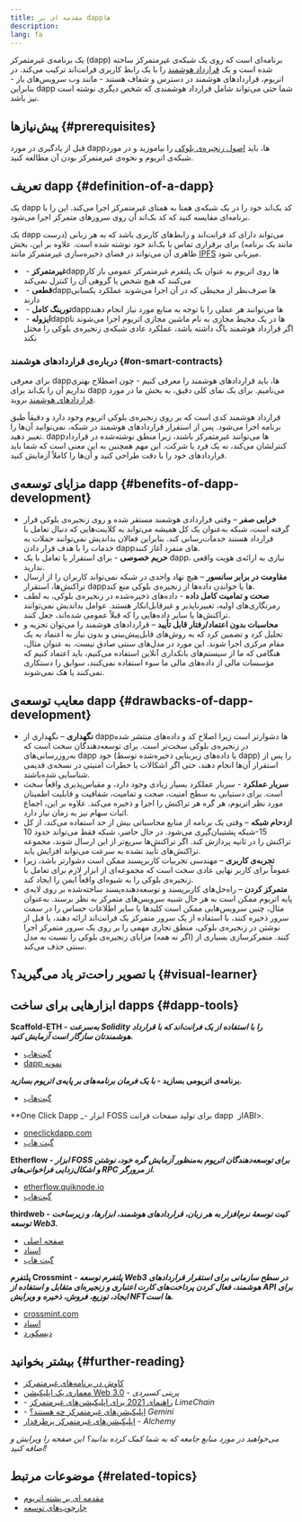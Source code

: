 ```yaml
---
title: مقدمه ای بر dappها
description:
lang: fa
---
```


یک برنامه‌ی غیرمتمرکز (dapp) برنامه‌ای است که روی یک شبکه‌ی غیرمتمرکز ساخته شده است و یک [قرارداد هوشمند](/developers/docs/smart-contracts/) را با یک رابط کاربری فرانت‌اند ترکیب می‌کند. در اتریوم، قراردادهای هوشمند در دسترس و شفاف هستند - مانند وب سرویس‌های باز - بنابراین dapp شما حتی می‌تواند شامل قرارداد هوشمندی که شخص دیگری نوشته است نیز باشد.

## پیش‌نیازها {#prerequisites}

قبل از یادگیری در مورد dappها، باید [اصول زنجیره‌ی بلوکی](/developers/docs/intro-to-ethereum/) را بیاموزید و در مورد شبکه‌ی اتریوم و نحوه‌ی غیرمتمرکز بودن آن مطالعه کنید.

## تعریف dapp {#definition-of-a-dapp}

یک dapp کد بک‌اند خود را در یک شبکه‌ی همتا به همتای غیرمتمرکز اجرا می‌کند. این را با برنامه‌ای مقایسه کنید که کد بک‌اند آن روی سرورهای متمرکز اجرا می‌شود.

یک dapp می‌تواند دارای کد فرانت‌اند و رابط‌های کاربری باشد که به هر زبانی (درست مانند یک برنامه) برای برقراری تماس با بک‌اند خود نوشته شده است. علاوه بر این، بخش ظاهری آن می‌تواند در فضای ذخیره‌سازی غیرمتمرکز مانند [IPFS](https://ipfs.io/) میزبانی شود.

- **غیرمتمرکز** - ‏dappها روی اتریوم به عنوان یک پلتفرم غیرمتمرکز عمومی باز کار می‌کنند که هیچ شخص یا گروهی آن را کنترل نمی‌کند
- **قطعی** - ‏dappها صرف‌نظر از محیطی که در آن اجرا می‌شوند عملکرد یکسانی دارند
- **تورینگ کامل** - ‏dappها می‌توانند هر عملی را با توجه به منابع مورد نیاز انجام دهند
- **ایزوله** - ‏dappها در یک محیط مجازی به نام ماشین مجازی اتریوم اجرا می‌شوند تا اگر قرارداد هوشمند باگ داشته باشد، عملکرد عادی شبکه‌ی زنجیره‌ی بلوکی را مختل نکند

### درباره‌ی قراردادهای هوشمند {#on-smart-contracts}

برای معرفی dapp‌ها، باید قراردادهای هوشمند را معرفی کنیم - چون اصطلاح بهتری نداریم آن را بک‌اند برای dapp می‌نامیم. برای یک نمای کلی دقیق، به بخش ما در مورد [قراردادهای هوشمند](/developers/docs/smart-contracts/) بروید.

قرارداد هوشمند کدی است که بر روی زنجیره‌ی بلوکی اتریوم وجود دارد و دقیقاً طبق برنامه اجرا می‌شود. پس از استقرار قراردادهای هوشمند در شبکه، نمی‌توانید آن‌ها را تغییر دهید. dappها می‌توانند غیرمتمرکز باشند، زیرا منطق نوشته‌شده در قرارداد کنترلشان می‌کند، نه یک فرد یا شرکت. این مهم همچنین به این معنی است که شما باید قراردادهای خود را با دقت طراحی کنید و آن‌ها را کاملاً آزمایش کنید.

## مزایای توسعه‌ی dapp {#benefits-of-dapp-development}

- **خرابی صفر** – وقتی قراردادی هوشمند مستقر شده و روی زنجیره‌ی بلوکی قرار گرفته است، شبکه به‌عنوان یک کل همیشه می‌تواند به کلاینت‌هایی که دنبال تعامل با قرارداد هستند خدمات‌رسانی کند. بنابراین فعالان بداندیش نمی‌توانند حملات به خدمات را با هدف قرار دادن dappهای منفرد آغاز کنند.
- **حریم خصوصی** - برای استقرار یا تعامل با یک dapp، نیازی به ارائه‌ی هویت واقعی ندارید.
- **مقاومت در برابر سانسور** – هیچ نهاد واحدی در شبکه نمی‌تواند کاربران را از ارسال تراکنش‌ها، استقرار dapp‌ها یا خواندن داده‌ها از زنجیره‌ی بلوکی منع کند.
- **صحت و تمامیت کامل داده** - داده‌های ذخیره‌شده در زنجیره‌ی بلوکی، به لطف رمزنگاری‌های اولیه، تغییرناپذیر و غیرقابل‌انکار هستند. عوامل بداندیش نمی‌توانند تراکنش‌ها یا سایر داده‌هایی را که قبلاً عمومی شده‌اند، جعل کنند.
- **محاسبات بدون اعتماد/رفتار قابل تأیید** – قراردادهای هوشمند را می‌توان تجزیه و تحلیل کرد و تضمین کرد که به روش‌های قابل‌پیش‌بینی و بدون نیاز به اعتماد به یک مقام مرکزی اجرا شوند. این مورد در مدل‌های سنتی صادق نیست. به عنوان مثال، هنگامی که ما از سیستم‌های بانکداری آنلاین استفاده می‌کنیم، باید اعتماد کنیم که مؤسسات مالی از داده‌های مالی ما سوء استفاده نمی‌کنند، سوابق را دستکاری نمی‌کنند یا هک نمی‌شوند.

## معایب توسعه‌ی dapp {#drawbacks-of-dapp-development}

- **نگهداری** – نگهداری از dappها دشوارتر است زیرا اصلاح کد و داده‌های منتشر شده در زنجیره‌ی بلوکی سخت‌تر است. برای توسعه‌دهندگان سخت است که به‌روزرسانی‌های dapp خود (یا داده‌های زیربنایی ذخیره‌شده توسط dapp) را پس از استقرار آن‌ها انجام دهند، حتی اگر اشکالات یا خطرات امنیتی در نسخه‌ی قدیمی شناسایی شده‌باشند.
- **سربار عملکرد** - سربار عملکرد بسیار زیادی وجود دارد، و مقیاس‌پذیری واقعاً سخت است. برای دستیابی به سطح امنیت، صحت و تمامیت، شفافیت و قابلیت اطمینان مورد نظر اتریوم، هر گره هر تراکنش را اجرا و ذخیره می‌کند. علاوه بر این، اجماع اثبات سهام نیز به زمان نیاز دارد.
- **ازدحام شبکه** – وقتی یک برنامه از منابع محاسباتی بیش از حد استفاده می‌کند، از کل شبکه پشتیبان‌گیری می‌شود. در حال حاضر، شبکه فقط می‌تواند حدود ‏10‎-15 تراکنش را در ثانیه پردازش کند. اگر تراکنش‌ها سریع‌تر از این ارسال شوند، مجموعه تراکنش‌های تأیید نشده به سرعت می‌تواند افزایش یابد.
- **تجربه‌ی کاربری** – مهندسی تجربیات کاربرپسند ممکن است دشوارتر باشد، زیرا عموماً برای کاربر نهایی عادی سخت است که مجموعه‌ای از ابزار لازم برای تعامل با زنجیره‌ی بلوکی را به شیوه‌ای واقعاً ایمن را ایجاد کند.
- **متمرکز کردن** – راه‌حل‌های کاربرپسند و توسعه‌دهنده‌پسند ساخته‌شده بر روی لایه‌ی پایه اتریوم ممکن است به هر حال شبیه سرویس‌های متمرکز به نظر برسند. به‌عنوان مثال، چنین سرویس‌هایی ممکن است کلیدها یا سایر اطلاعات حساس را در سمت سرور ذخیره کنند، با استفاده از یک سرور متمرکز یک فرانت‌اند ارائه دهند، یا قبل از نوشتن در زنجیره‌ی بلوکی، منطق تجاری مهمی را بر روی یک سرور متمرکز اجرا کنند. متمرکزسازی بسیاری از (اگر نه همه) مزایای زنجیره‌ی بلوکی را نسبت به مدل سنتی حذف می‌کند.

## با تصویر راحت‌تر یاد می‌گیرید؟ {#visual-learner}

<YouTube id="F50OrwV6Uk8" />

## ابزارهایی برای ساخت dapps {#dapp-tools}

**Scaffold-ETH _- به‌سرعت Solidity را با استفاده از یک فرانت‌اند که با قرارداد هوشمندتان سازگار است آزمایش کنید._**

- [گیت‌هاب](https://github.com/scaffold-eth/scaffold-eth-2)
- [dapp نمونه](https://punkwallet.io/)

**برنامه‌ی اتریومی بسازید _- با یک فرمان برنامه‌های بر پایه‌ی اتریوم بسازید._**

- [گیت‌هاب](https://github.com/paulrberg/create-eth-app)

**One Click Dapp _- ابزار FOSS برای تولید صفحات فرانت dapp از
‏ABI‏‏>. 

- [oneclickdapp.com](https://oneclickdapp.com)
- [گیت هاب](https://github.com/oneclickdapp/oneclickdapp-v1)

**Etherflow _- ابزار FOSS برای توسعه‌دهندگان اتریوم به‌منظور آزمایش گره خود، نوشتن و اشکال‌زدایی فراخوانی‌های RPC از مرورگر._**

- [etherflow.quiknode.io](https://etherflow.quiknode.io/)
- [گیت‌هاب](https://github.com/abunsen/etherflow)

**thirdweb _- کیت توسعهٔ نرم‌افزار به هر زبان، قراردادهای هوشمند، ابزارها، و زیرساخت توسعه Web3._**

- [صفحه اصلی](https://thirdweb.com/)
- [اسناد](https://portal.thirdweb.com/)
- [گیت هاب](https://github.com/thirdweb-dev/)

**پلتفرم Crossmint _- پلتفرم توسعه Web3 در سطح سازمانی برای استقرار قراردادهای هوشمند، فعال کردن پرداخت‌های کارت اعتباری و زنجیره‌ای متقابل و استفاده از API برای ایجاد، توزیع، فروش، ذخیره و ویرایش NFTها است._**

- [crossmint.com](https://www.crossmint.com)
- [اسناد](https://docs.crossmint.com)
- [دیسکورد](https://discord.com/invite/crossmint)



## بیشتر بخوانید {#further-reading}

- [کاوش در برنامه‌های غیرمتمرکز](/dapps)
- [معماری یک اپلیکیشن Web 3.0](https://www.preethikasireddy.com/post/the-architecture-of-a-web-3-0-application) - _پریتی کسیردی_
- [راهنمای 2021 برای اپلیکیشن‌های غیرمتمرکز](https://limechain.tech/blog/what-are-dapps-the-2021-guide/) -‏ _LimeChain_
- [اپلیکیشن‌های غیرمتمرکز چه هستند؟](https://www.gemini.com/cryptopedia/decentralized-applications-defi-dapps) -‏ _Gemini_
- [اپلیکیشن‌های غیرمتمرکز پرطرفدار](https://www.alchemy.com/dapps) - _Alchemy_

_می‌خواهید در مورد منابع جامعه که به شما کمک کرده بدانید؟ این صفحه را ویرایش و اضافه کنید!_



## موضوعات مرتبط {#related-topics}

- [مقدمه ای بر پشته اتریوم](/developers/docs/ethereum-stack/)
- [چارچوب‌های توسعه](/developers/docs/frameworks/)
